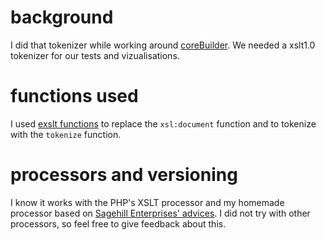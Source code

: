# background
I did that tokenizer while working around [coreBuilder](https://github.com/dylan275/coreBuilder). We needed a xslt1.0 tokenizer for our tests and vizualisations.

# functions used
I used [exslt functions](http://exslt.org/func/) to replace the `xsl:document` function and to tokenize with the `tokenize` function.

# processors and versioning
I know it works with the PHP's XSLT processor and my homemade processor based on [Sagehill Enterprises' advices](http://sagehill.net/docbookxsl/InstallingAProcessor.html). I did not try with other processors, so feel free to give feedback about this.